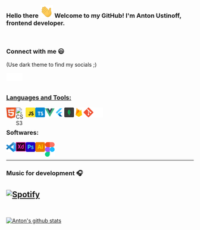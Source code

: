 ### Hello there <img src="./images/wave.gif" width="35px"> Welcome to my GitHub! I'm Anton Ustinoff, frontend developer.

<br />

<!-- <img src="https://github.com/ziqq/ziqq/blob/main/images/stat.svg" alt="Anton WakaTime Activity" align=center/> -->


### Connect with me :smiley:
(Use dark theme to find my socials ;)

<a href="https://vk.com/antonustinoff" target="_blank"><img align="left" alt="Anton U | VK" width="22px" src="./images/vk.svg" /></a>
<a href="https://www.instagram.com/eyeofantonustinoff/" target="_blank"><img align="left" alt="Anton U | Instagram" width="22px" src="./images/insta.svg" />

<br/>
<br/>

### Languages and Tools:

<a href="https://www.w3.org/html/" target="_blank"><img align="left" border="0" alt="HTML5" width="26px" src="./images/html.svg" /></a>
<a href="https://www.w3schools.com/css/" target="_blank"><img align="left" border="0" alt="CSS3" width="26px" src="./images/css.svg" /></a>
<a href="https://www.w3schools.com/js/" target="_blank"><img align="left" border="0" alt="CSS3" width="26px" src="./images/javascript.svg" /></a>
<a href="https://www.w3schools.com/js/" target="_blank"><img align="left" border="0" alt="CSS3" width="26px" src="./images/typescript.svg" /></a>
  <a href="https://vuejs.org/" target="_blank"><img align="left" border="0" alt="vue" width="26px" src="./images/vue.svg" /></a>
  <a href="https://flutter.dev/" target="_blank"><img align="left" border="0" alt="flutter" width="26px" src="./images/flutter.png" /></a>
<a href="https://www.mongodb.com/" target="_blank"><img align="left" border="0" alt="MongoDB" width="26px" src="./images/mongodb.svg" /></a>
<a href="https://firebase.google.com/" target="_blank"><img align="left" border="0" alt="Firebase" width="26px" src="./images/firebase.png" /></a>
<a href="https://git-scm.com/" target="_blank"><img align="left" border="0" alt="git" width="26px" src="./images/git.svg" /></a>
<img align="left" border="0" alt="GitHub" width="26px" src="./images/github.svg" />

<br />
<br />

### Softwares:

<img align="left" alt="Visual Studio Code" width="26px" src="./images/vscode.svg" />
<a href="https://www.adobe.com/products/xd.html" target="_blank"> <img align="left" border="0" alt="XD" width="26px" src="./images/xd.svg"/></a> 
<a href="https://www.photoshop.com/en" target="_blank"> <img align="left" border="0" alt="Photoshop" width="26px" src="./images/photoshop.svg"/></a>
<a href="https://www.adobe.com/in/products/illustrator.html" target="_blank"> <img align="left" border="0" alt="Illustrator" width="26px" src="./images/illustrator.svg"/></a> 
<a href="https://figma.com/" target="_blank"> <img align="left" border="0" alt="figma" width="26px" src="./images/figma.svg"/></a> 

<br />
<br />
  
---

### Music for development 🎧

[![Spotify](https://github-readme-remake.vercel.app/api/spotify)](https://open.spotify.com/user/vd1u2mc30dd5ao76llca1b437)
<br/>
---

<br />

[![Anton's github stats](https://github-readme-stats.vercel.app/api?username=ziqq&include_all_commits=true&count_private=true&show_icons=true&line_height=20&title_color=FFFFFF&icon_color=FFFFFF&text_color=FFFFFF&bg_color=0D1117)](https://github.com/anuraghazra/github-readme-stats)

<!-- <br/>

![visitors](https://visitor-badge.glitch.me/badge?page_id=ziqq.ziqq) -->
